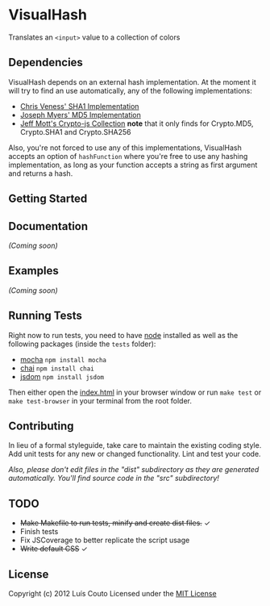 # VisualHash
Translates an `<input>` value to a collection of colors

## Dependencies
VisualHash depends on an external hash implementation.
At the moment it will try to find an use automatically, any of the following implementations:

* [Chris Veness' SHA1 Implementation](http://www.movable-type.co.uk/scripts/sha1.html)
* [Joseph Myers' MD5 Implementation](http://www.myersdaily.org/joseph/javascript/md5-text.html)
* [Jeff Mott's Crypto-js Collection](http://code.google.com/p/crypto-js/) __note__ that it only finds for Crypto.MD5, Crypto.SHA1 and Crypto.SHA256

Also, you're not forced to use any of this implementations, VisualHash accepts an option of `hashFunction`
where you're free to use any hashing implementation, as long as your function accepts a string as first argument
and returns a hash.

## Getting Started

## Documentation
_(Coming soon)_

## Examples
_(Coming soon)_

## Running Tests
Right now to run tests, you need to have [node](https://github.com/joyent/node) installed
as well as the following packages (inside the `tests` folder):

* [mocha](https://github.com/visionmedia/mocha) `npm install mocha`
* [chai](https://github.com/logicalparadox/chai/) `npm install chai`
* [jsdom](https://github.com/tmpvar/jsdom) `npm install jsdom`

Then either open the
[index.html](https://github.com/Couto/VisualHash/blob/master/tests/index.html)
in your browser window or run `make test` or `make test-browser` in your terminal from the root folder.

## Contributing
In lieu of a formal styleguide, take care to maintain the existing coding
style. Add unit tests for any new or changed functionality. Lint and test your
code.

_Also, please don't edit files in the "dist" subdirectory as they are generated
automatically. You'll find source code in the "src" subdirectory!_

## TODO
* ~~Make Makefile to run tests, minify and create dist files.~~ ✓
* Finish tests
* Fix JSCoverage to better replicate the script usage
* ~~Write default CSS~~ ✓

## License
Copyright (c) 2012 Luís Couto
Licensed under the [MIT License](http://couto.mit-license.org)

